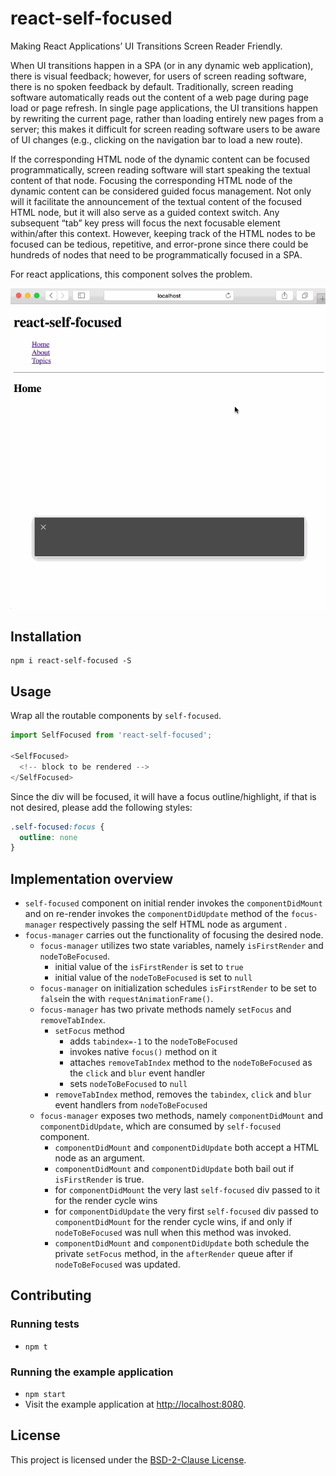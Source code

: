 react-self-focused
==============================================================================

Making React Applications’ UI Transitions Screen Reader Friendly.

When UI transitions happen in a SPA (or in any dynamic web application), there is visual feedback; however, for users of screen reading software, there is no spoken feedback by default. Traditionally, screen reading software automatically reads out the content of a web page during page load or page refresh. In single page applications, the UI transitions happen by rewriting the current page, rather than loading entirely new pages from a server; this makes it difficult for screen reading software users to be aware of UI changes (e.g., clicking on the navigation bar to load a new route).

If the corresponding HTML node of the dynamic content can be focused programmatically, screen reading software will start speaking the textual content of that node. Focusing the corresponding HTML node of the dynamic content can be considered guided focus management. Not only will it facilitate the announcement of the textual content of the focused HTML node, but it will also serve as a guided context switch. Any subsequent “tab” key press will focus the next focusable element within/after this context.
However, keeping track of the HTML nodes to be focused can be tedious, repetitive, and error-prone since there could be hundreds of nodes that need to be programmatically focused in a SPA.

For react applications, this component solves the problem.

![react-self-focused](../../gifs/react-self-focused.gif)

Installation
------------------------------------------------------------------------------

```
npm i react-self-focused -S
```

Usage
------------------------------------------------------------------------------

Wrap all the routable components by `self-focused`.

```js
import SelfFocused from 'react-self-focused';

<SelfFocused>
  <!-- block to be rendered -->
</SelfFocused>
```

Since the div will be focused, it will have a focus outline/highlight, if that is not desired, please add the following styles:

```css
.self-focused:focus {
  outline: none
}
```

Implementation overview
------------------------------------------------------------------------------

- `self-focused` component on initial render invokes the `componentDidMount` and on re-render invokes the `componentDidUpdate` method of the `focus-manager` respectively passing the self HTML node as argument .
- `focus-manager` carries out the functionality of focusing the desired node.
  - `focus-manager` utilizes two state variables, namely `isFirstRender` and `nodeToBeFocused`.
    - initial value of the `isFirstRender` is set to `true`
    - initial value of the `nodeToBeFocused` is set to `null`
  - `focus-manager` on initialization schedules `isFirstRender` to be set to `false`in the with `requestAnimationFrame()`.
  - `focus-manager` has two private methods namely `setFocus` and `removeTabIndex`.
    - `setFocus` method
      - adds `tabindex=-1` to the `nodeToBeFocused`
      - invokes native `focus()` method on it
      - attaches `removeTabIndex` method to the `nodeToBeFocused` as the `click` and `blur` event handler
      - sets `nodeToBeFocused` to `null`
    - `removeTabIndex` method, removes the `tabindex`, `click` and `blur` event handlers from `nodeToBeFocused`
  - `focus-manager` exposes two methods, namely `componentDidMount` and `componentDidUpdate`, which are consumed by `self-focused` component.
    - `componentDidMount` and `componentDidUpdate` both accept a HTML node as an argument.
    - `componentDidMount` and `componentDidUpdate` both bail out if `isFirstRender` is true.
    - for `componentDidMount` the very last `self-focused` div passed to it for the render cycle wins
    - for `componentDidUpdate` the very first `self-focused` div passed to `componentDidMount` for the render cycle wins, if and only if `nodeToBeFocused` was null when this method was invoked.
    - `componentDidMount` and `componentDidUpdate` both schedule the private `setFocus` method, in the `afterRender` queue after if `nodeToBeFocused` was updated.

Contributing
------------------------------------------------------------------------------

### Running tests

* `npm t`

### Running the example application

* `npm start`
* Visit the example application at [http://localhost:8080](http://localhost:8080).

License
------------------------------------------------------------------------------

This project is licensed under the [BSD-2-Clause License](LICENSE).
